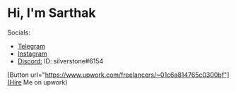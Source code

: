 
# Hi, I'm Sarthak



Socials:
- [Telegram](https://t.me/semlohsofficial)
- [Instagram](https://www.instagram.com/sarthak.zzz)
- [Discord:](https://discordapp.com/users/691999880377401383) ID: silverstone#6154




[Button url="https://www.upwork.com/freelancers/~01c6a814765c0300bf"](Hire Me on upwork)
